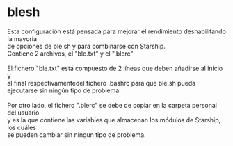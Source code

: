 # blesh
Esta configuración está pensada para mejorar el rendimiento deshabilitando la mayoría <br>
de opciones de ble.sh y para combinarse con Starship. <br>
Contiene 2 archivos, el "ble.txt" y el ".blerc"
<br><br>
El fichero "ble.txt" está compuesto de 2 líneas que deben añadirse al inicio y <br>
al final respectivamentedel fichero .bashrc para que ble.sh pueda ejecutarse sin ningún tipo de problema.
<br><br>
Por otro lado, el fichero ".blerc" se debe de copiar en la carpeta personal del usuario <br>
y es la que contiene las variables que almacenan los módulos de Starship, los cuáles <br>
se pueden cambiar sin ningun tipo de problema.
